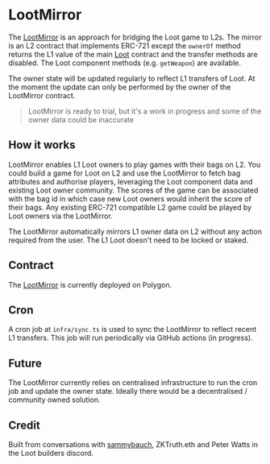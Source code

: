 # LootMirror

The [LootMirror](https://polygonscan.com/address/0xd09b6fbace8c284b2a6633c74163e2520f585acf#code) is an approach for bridging the Loot game to L2s. The mirror is an L2 contract that implements ERC-721 except the `ownerOf` method returns the L1 value of the main [Loot](https://etherscan.io/token/0xff9c1b15b16263c61d017ee9f65c50e4ae0113d7#readContract) contract and the transfer methods are disabled. The Loot component methods (e.g. `getWeapon`) are available.

The owner state will be updated regularly to reflect L1 transfers of Loot. At the moment the update can only be performed by the owner of the LootMirror contract.

> LootMirror is ready to trial, but it's a work in progress and some of the owner data could be inaccurate

## How it works

LootMirror enables L1 Loot owners to play games with their bags on L2. You could build a game for Loot on L2 and use the LootMirror to fetch bag attributes and authorise players, leveraging the Loot component data and existing Loot owner community. The scores of the game can be associated with the bag id in which case new Loot owners would inherit the score of their bags. Any existing ERC-721 compatible L2 game could be played by Loot owners via the LootMirror.

The LootMirror automatically mirrors L1 owner data on L2 without any action required from the user. The L1 Loot doesn't need to be locked or staked.

## Contract

The [LootMirror](https://polygonscan.com/address/0xd09b6fbace8c284b2a6633c74163e2520f585acf#code) is currently deployed on Polygon.

## Cron

A cron job at `infra/sync.ts` is used to sync the LootMirror to reflect recent L1 transfers. This job will run periodically via GitHub actions (in progress).

## Future

The LootMirror currently relies on centralised infrastructure to run the cron job and update the owner state. Ideally there would be a decentralised / community owned solution.

## Credit

Built from conversations with [sammybauch](https://twitter.com/sammybauch), ZKTruth.eth and Peter Watts in the Loot builders discord.
